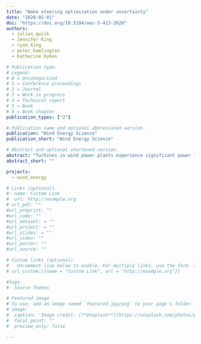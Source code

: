 ```yaml
---
title: "Wake steering optimization under uncertainty"
date: "2020-01-01"
doi: "https://doi.org/10.5194/wes-5-413-2020"
authors:
  - julian_quick
  - Jennifer King
  - ryan_king
  - peter_hamlington
  - Katherine Dykes

# Publication type.
# Legend:
# 0 = Uncategorized
# 1 = Conference proceedings
# 2 = Journal
# 3 = Work in progress
# 4 = Technical report
# 5 = Book
# 6 = Book chapter
publication_types: ["2"]

# Publication name and optional abbreviated version.
publication: "Wind Energy Science"
publication_short: "Wind Energy Science"

# Abstract and optional shortened version.
abstract: "Turbines in wind power plants experience significant power losses when wakes from upstream turbines affect the energy production of downstream turbines. A promising plant-level control strategy to reduce these losses is wake steering, where upstream turbines are yawed to direct wakes away from downstream turbines. However, there are significant uncertainties in many aspects of the wake steering problem. For example, infield sensors do not give perfect information, and inflow to the plant is complex and difficult to forecast with available information, even over short time periods. Here, we formulate and solve an optimization under uncertainty (OUU) problem for determining optimal plant-level wake steering strategies in the presence of independent uncertainties in the direction, speed, turbulence intensity, and shear of the incoming wind, as well as in turbine yaw positions. The OUU wake steering strategy is first examined for a two-turbine test case to explore the im- pacts of different types of inflow uncertainties, and it is then demonstrated for a more realistic 11-turbine wind power plant. Of the sources of uncertainty considered, we find that wake steering strategies are most sensitive to uncertainties in the wind speed and direction. When maximizing expected power production, the OUU strategy also tends to favor smaller yaw angles, which have been shown in previous work to reduce turbine loading. Ultimately, the plant-level wake steering strategy formulated using an OUU approach yields 0.48% more expected annual energy production for the 11-turbine wind plant than a strategy that neglects uncertainty when considering stochastic inputs. Thus, not only does the present OUU strategy produce more power in realistic conditions, but it also reduces risk by prescribing strategies that call for less extreme yaw angles."
abstract_short: ""

projects:
  - wind_energy

# Links (optional).
#- name: Custom Link
#  url: http://example.org
# url_pdf: ""
#url_preprint: ""
#url_code: ""
#url_dataset: = ""
#url_project: = ""
#url_slides: = ""
#url_video: ""
#url_poster: ""
#url_source: ""

# Custom links (optional).
#   Uncomment line below to enable. For multiple links, use the form `[{...}, {...}, {...}]`.
# url_custom:[{name = "Custom Link", url = "http://example.org"}]

#tags:
#- Source Themes

# Featured image
# To use, add an image named `featured.jpg/png` to your page's folder.
# image:
#  caption: 'Image credit: [**Unsplash**](https://unsplash.com/photos/pLCdAaMFLTE)'
#  focal_point: ""
#  preview_only: false

---
```

